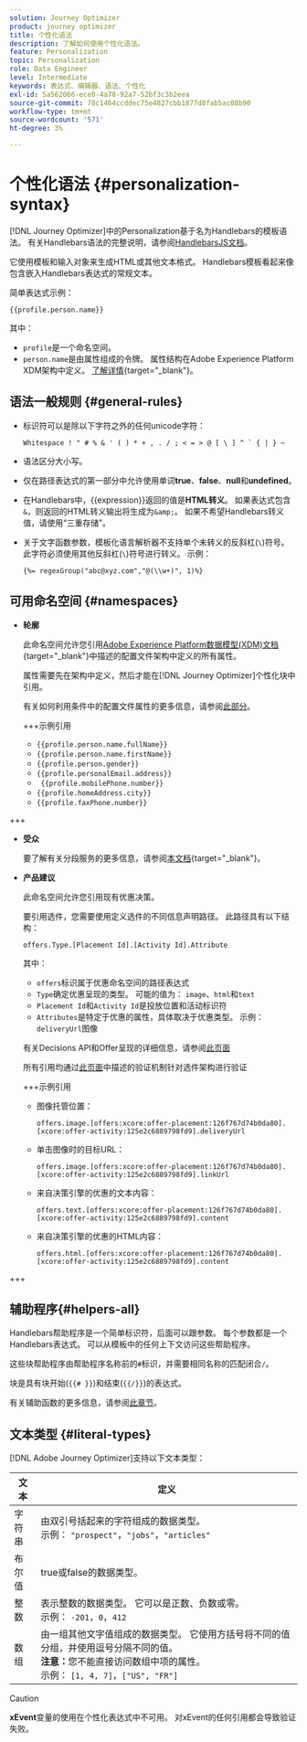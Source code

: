 ```yaml
---
solution: Journey Optimizer
product: journey optimizer
title: 个性化语法
description: 了解如何使用个性化语法。
feature: Personalization
topic: Personalization
role: Data Engineer
level: Intermediate
keywords: 表达式、编辑器、语法、个性化
exl-id: 5a562066-ece0-4a78-92a7-52bf3c3b2eea
source-git-commit: 78c1464ccddec75e4827cbb1877d8fab5ac08b90
workflow-type: tm+mt
source-wordcount: '571'
ht-degree: 3%

---
```


# 个性化语法 {#personalization-syntax}

[!DNL Journey Optimizer]中的Personalization基于名为Handlebars的模板语法。 有关Handlebars语法的完整说明，请参阅[HandlebarsJS文档](https://handlebarsjs.com/)。

它使用模板和输入对象来生成HTML或其他文本格式。 Handlebars模板看起来像包含嵌入Handlebars表达式的常规文本。

简单表达式示例：

`{{profile.person.name}}`

其中：

* `profile`是一个命名空间。
* `person.name`是由属性组成的令牌。 属性结构在Adobe Experience Platform XDM架构中定义。 [了解详情](https://experienceleague.adobe.com/docs/experience-platform/xdm/home.html){target="_blank"}。

## 语法一般规则 {#general-rules}

* 标识符可以是除以下字符之外的任何unicode字符：

  ```
  Whitespace ! " # % & ' ( ) * + , . / ; < = > @ [ \ ] ^ ` { | } ~
  ```

* 语法区分大小写。

* 仅在路径表达式的第一部分中允许使用单词&#x200B;**true**、**false**、**null**&#x200B;和&#x200B;**undefined**。

* 在Handlebars中，{{expression}}返回的值是&#x200B;**HTML转义**。 如果表达式包含`&`，则返回的HTML转义输出将生成为`&amp;`。 如果不希望Handlebars转义值，请使用“三重存储”。

* 关于文字函数参数，模板化语言解析器不支持单个未转义的反斜杠(`\`)符号。 此字符必须使用其他反斜杠(`\`)符号进行转义。 示例：

  `{%= regexGroup("abc@xyz.com","@(\\w+)", 1)%}`

## 可用命名空间 {#namespaces}

* **轮廓**

  此命名空间允许您引用[Adobe Experience Platform数据模型(XDM)文档](https://experienceleague.adobe.com/docs/experience-platform/xdm/home.html){target="_blank"}中描述的配置文件架构中定义的所有属性。

  属性需要先在架构中定义，然后才能在[!DNL Journey Optimizer]个性化块中引用。

  有关如何利用条件中的配置文件属性的更多信息，请参阅[此部分](functions/helpers.md#if-function)。

  +++示例引用

   * `{{profile.person.name.fullName}}`
   * `{{profile.person.name.firstName}}`
   * `{{profile.person.gender}}`
   * `{{profile.personalEmail.address}}`
   * ` {{profile.mobilePhone.number}}`
   * `{{profile.homeAddress.city}}`
   * `{{profile.faxPhone.number}}`

+++

* **受众**

  要了解有关分段服务的更多信息，请参阅[本文档](https://experienceleague.adobe.com/docs/experience-platform/segmentation/home.html?lang=zh-Hans){target="_blank"}。

* **产品建议**

  此命名空间允许您引用现有优惠决策。

  要引用选件，您需要使用定义选件的不同信息声明路径。 此路径具有以下结构：

  `offers.Type.[Placement Id].[Activity Id].Attribute`

  其中：

   * `offers`标识属于优惠命名空间的路径表达式
   * `Type`确定优惠呈现的类型。 可能的值为： `image`、`html`和`text`
   * `Placement Id`和`Activity Id`是投放位置和活动标识符
   * `Attributes`是特定于优惠的属性，具体取决于优惠类型。 示例： `deliveryUrl`图像

  有关Decisions API和Offer呈现的详细信息，请参阅[此页面](../offers/api-reference/offer-delivery-api/decisioning-api.md)

  所有引用均通过[此页面](../personalization/personalization-build-expressions.md)中描述的验证机制针对选件架构进行验证

  +++示例引用

   * 图像托管位置：

     `offers.image.[offers:xcore:offer-placement:126f767d74b0da80].[xcore:offer-activity:125e2c6889798fd9].deliveryUrl`

   * 单击图像时的目标URL：

     `offers.image.[offers:xcore:offer-placement:126f767d74b0da80].[xcore:offer-activity:125e2c6889798fd9].linkUrl`

   * 来自决策引擎的优惠的文本内容：

     `offers.text.[offers:xcore:offer-placement:126f767d74b0da80].[xcore:offer-activity:125e2c6889798fd9].content`

   * 来自决策引擎的优惠的HTML内容：

     `offers.html.[offers:xcore:offer-placement:126f767d74b0da80].[xcore:offer-activity:125e2c6889798fd9].content`

+++

## 辅助程序{#helpers-all}

Handlebars帮助程序是一个简单标识符，后面可以跟参数。 每个参数都是一个Handlebars表达式。 可以从模板中的任何上下文访问这些帮助程序。

这些块帮助程序由帮助程序名称前的`#`标识，并需要相同名称的匹配闭合`/`。

块是具有块开始(`{{# }}`)和结束(`{{/}}`)的表达式。

有关辅助函数的更多信息，请参阅[此章节](functions/helpers.md)。

## 文本类型 {#literal-types}

[!DNL Adobe Journey Optimizer]支持以下文本类型：

| 文本 | 定义 |
| ------- | ---------- |
| 字符串 | 由双引号括起来的字符组成的数据类型。 <br>示例： `"prospect"`，`"jobs"`，`"articles"` |
| 布尔值 | true或false的数据类型。 |
| 整数 | 表示整数的数据类型。 它可以是正数、负数或零。 <br>示例： `-201`，`0`，`412` |
| 数组 | 由一组其他文字值组成的数据类型。 它使用方括号将不同的值分组，并使用逗号分隔不同的值。<br> **注意：**&#x200B;您不能直接访问数组中项的属性。 <br>示例： `[1, 4, 7]`，`["US", "FR"]` |

>[!CAUTION]
>
>**xEvent**&#x200B;变量的使用在个性化表达式中不可用。 对xEvent的任何引用都会导致验证失败。
